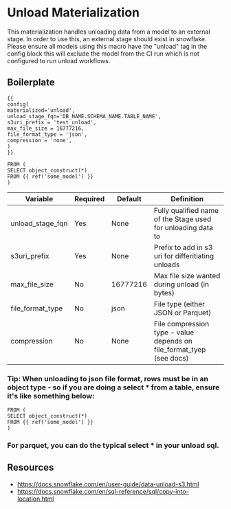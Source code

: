 # Unload Materialization

This materialization handles unloading data from a model to an external stage. In order to use this, an external stage should exist in snowflake. 
Please ensure all models using this macro have the "unload" tag in the config block this will exclude the model from the CI run which is not configured to run unload workflows.

## Boilerplate

```hcl
{{
config(
materialized='unload',
unload_stage_fqn='DB_NAME.SCHEMA_NAME.TABLE_NAME',
s3uri_prefix = 'test_unload',
max_file_size = 16777216,
file_format_type = 'json',
compression = 'none',
)
}}

FROM (
SELECT object_construct(*)
FROM {{ ref('some_model') }}
)
```

| Variable         | Required | Default | Definition                                                 |
|------------------|----------|---------|------------------------------------------------------------|
| unload_stage_fqn | Yes      | None    | Fully qualified name of the Stage used for unloading data to |
| s3uri_prefix        | Yes      | None    | Prefix to add in s3 uri for differitiating unloads         |
| max_file_size | No | 16777216 | Max file size wanted during unload (in bytes) |
| file_format_type | No | json | File type (either JSON or Parquet) |
| compression | No | None | File compression type - value depends on file_format_tyep (see docs) |


### Tip: When unloading to json file format, rows must be in an object type - so if you are doing a select * from a table, ensure it's like something below:

```
FROM (
SELECT object_construct(*)
FROM {{ ref('some_model') }}
)
```

### For parquet, you can do the typical select * in your unload sql. 


## Resources

- https://docs.snowflake.com/en/user-guide/data-unload-s3.html
- https://docs.snowflake.com/en/sql-reference/sql/copy-into-location.html
